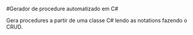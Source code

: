 #Gerador de procedure automatizado em C#

Gera procedures a partir de uma classe C# lendo as notations fazendo o CRUD.


